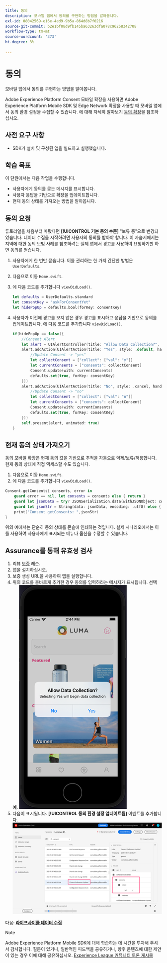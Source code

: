 ```yaml
---
title: 동의
description: 모바일 앱에서 동의를 구현하는 방법을 알아봅니다.
exl-id: 08042569-e16e-4ed9-9b5a-864d8b7f0216
source-git-commit: b2e1bf08d9fb145ba63263dfa078c96258342708
workflow-type: tm+mt
source-wordcount: '373'
ht-degree: 3%

---
```


# 동의

모바일 앱에서 동의를 구현하는 방법을 알아봅니다.

Adobe Experience Platform Consent 모바일 확장을 사용하면 Adobe Experience Platform Mobile SDK 및 Edge Network 확장을 사용할 때 모바일 앱에서 동의 환경 설정을 수집할 수 있습니다. 에 대해 자세히 알아보기 [동의 확장](https://developer.adobe.com/client-sdks/documentation/consent-for-edge-network/)을 참조하십시오.

## 사전 요구 사항

* SDK가 설치 및 구성된 앱을 빌드하고 실행했습니다.

## 학습 목표

이 단원에서는 다음 작업을 수행합니다.

* 사용자에게 동의를 묻는 메시지를 표시합니다.
* 사용자 응답을 기반으로 확장을 업데이트합니다.
* 현재 동의 상태를 가져오는 방법을 알아봅니다.

## 동의 요청

튜토리얼을 처음부터 따랐다면 **[!UICONTROL 기본 동의 수준]** &quot;보류 중&quot;으로 변경되었습니다. 데이터 수집을 시작하려면 사용자의 동의를 받아야 합니다. 이 자습서에서는 지역에 대한 동의 모범 사례를 참조하려는 실제 앱에서 경고를 사용하여 요청하기만 하면 동의를 얻습니다.

1. 사용자에게 한 번만 묻습니다. 이를 관리하는 한 가지 간단한 방법은 `UserDefaults`.
1. 다음으로 이동 `Home.swift`.
1. 에 다음 코드를 추가합니다 `viewDidLoad()`.

   ```swift
   let defaults = UserDefaults.standard
   let consentKey = "askForConsentYet"
   let hidePopUp = defaults.bool(forKey: consentKey)
   ```

1. 사용자가 이전에 경고를 보지 않은 경우 경고를 표시하고 응답을 기반으로 동의를 업데이트합니다. 에 다음 코드를 추가합니다 `viewDidLoad()`.

   ```swift
   if(hidePopUp == false){
       //Consent Alert
       let alert = UIAlertController(title: "Allow Data Collection?", message: "Selecting Yes will begin data collection", preferredStyle: .alert)
       alert.addAction(UIAlertAction(title: "Yes", style: .default, handler: { action in
           //Update Consent -> "yes"
           let collectConsent = ["collect": ["val": "y"]]
           let currentConsents = ["consents": collectConsent]
           Consent.update(with: currentConsents)
           defaults.set(true, forKey: consentKey)
       }))
       alert.addAction(UIAlertAction(title: "No", style: .cancel, handler: { action in
           //Update Consent -> "no"
           let collectConsent = ["collect": ["val": "n"]]
           let currentConsents = ["consents": collectConsent]
           Consent.update(with: currentConsents)
           defaults.set(true, forKey: consentKey)
       }))
       self.present(alert, animated: true)
   }
   ```


## 현재 동의 상태 가져오기

동의 모바일 확장은 현재 동의 값을 기반으로 추적을 자동으로 억제/보류/허용합니다. 현재 동의 상태에 직접 액세스할 수도 있습니다.

1. 다음으로 이동 `Home.swift`.
1. 에 다음 코드를 추가합니다 `viewDidLoad()`.

```swift
Consent.getConsents{ consents, error in
    guard error == nil, let consents = consents else { return }
    guard let jsonData = try? JSONSerialization.data(withJSONObject: consents, options: .prettyPrinted) else { return }
    guard let jsonStr = String(data: jsonData, encoding: .utf8) else { return }
    print("Consent getConsents: ",jsonStr)
}
```

위의 예에서는 단순히 동의 상태를 콘솔에 인쇄하는 것입니다. 실제 시나리오에서는 이를 사용하여 사용자에게 표시되는 메뉴나 옵션을 수정할 수 있습니다.

## Assurance를 통해 유효성 검사

1. 리뷰 [보증](assurance.md) 레슨.
1. 앱을 설치하십시오.
1. 보증 생성 URL을 사용하여 앱을 실행합니다.
1. 위의 코드를 올바르게 추가한 경우 동의를 입력하라는 메시지가 표시됩니다. 선택 **예**.
   ![동의 팝업](assets/mobile-consent-validate.png)
1. 다음이 표시됩니다. **[!UICONTROL 동의 환경 설정 업데이트됨]** 이벤트를 추가합니다.
   ![동의 확인](assets/mobile-consent-update.png)

다음: **[라이프사이클 데이터 수집](lifecycle-data.md)**

>[!NOTE]
>
>Adobe Experience Platform Mobile SDK에 대해 학습하는 데 시간을 투자해 주셔서 감사합니다. 질문이 있거나, 일반적인 피드백을 공유하거나, 향후 콘텐츠에 대한 제안이 있는 경우 이에 대해 공유하십시오. [Experience League 커뮤니티 토론 게시물](https://experienceleaguecommunities.adobe.com/t5/adobe-experience-platform-launch/tutorial-discussion-implement-adobe-experience-cloud-in-mobile/td-p/443796)